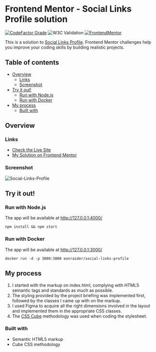 # Frontend Mentor - Social Links Profile solution

[![CodeFactor Grade](https://img.shields.io/codefactor/grade/github/Havoc-Solutions/social-links-profile?label=CodeFactor&logo=codefactor&style=flat-square)](https://www.codefactor.io/repository/github/Havoc-Solutions/social-links-profile)
![W3C Validation](https://img.shields.io/w3c-validation/html?style=flat-square&targetUrl=https%3A%2F%2Feon-social-links-profile.netlify.app%2F)
[![FrontendMentor](https://img.shields.io/badge/FrontendMentor-EONRaider-blue?style=flat-square)](https://www.frontendmentor.io/profile/EONRaider)

This is a solution to [Social Links Profile](https://www.frontendmentor.io/challenges/social-links-profile-UG32l9m6dQ).
Frontend Mentor challenges help you improve your coding skills by building realistic projects.

## Table of contents

- [Overview](#overview)
  - [Links](#links)
  - [Screenshot](#screenshot)
- [Try it out!](#try-it-out)
  - [Run with Node.js](#run-with-nodejs)
  - [Run with Docker](#run-with-docker)
- [My process](#my-process)
  - [Built with](#built-with)

## Overview

### Links

- [Check the Live Site](https://eon-social-links-profile.netlify.app/)
- [My Solution on Frontend Mentor]()

### Screenshot

![Social-Links-Profile](https://github.com/Havoc-Solutions/social-links-profile/assets/15611424/2489a2c8-61d9-4c04-9284-09fd213a77b5)

## Try it out!

### Run with Node.js

The app will be available at http://127.0.0.1:4000/

```shell
npm install && npm start
```

### Run with Docker

The app will be available at http://127.0.0.1:3000/

```shell
docker run -d -p 3000:3000 eonraider/social-links-profile
```

## My process

1. I started with the markup on index.html, complying with HTML5 semantic tags and standards as much as possible.
2. The styling provided by the project briefing was implemented first, followed by the classes I came up with on the
   markup.
3. I used Figma to acquire all the right dimensions involved in the layout and implemented them in the appropriate CSS
   classes.
4. The [CSS Cube](https://cube.fyi/) methodology was used when coding the stylesheet.

### Built with

- Semantic HTML5 markup
- Cube CSS methodology
